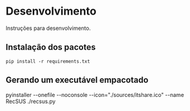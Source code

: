 # Desenvolvimento

Instruções para desenvolvimento.

## Instalação dos pacotes

```pip install -r requirements.txt```

## Gerando um executável empacotado

pyinstaller --onefile --noconsole --icon="./sources/itshare.ico" --name RecSUS ./recsus.py